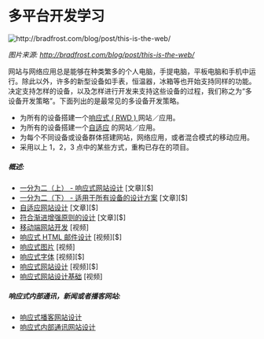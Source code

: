 
# 多平台开发学习

![](../images/things.jpg "http://bradfrost.com/blog/post/this-is-the-web/")

<cite>图片来源: <a href="http://bradfrost.com/blog/post/this-is-the-web/">http://bradfrost.com/blog/post/this-is-the-web/</a></cite>

网站与网络应用总是能够在种类繁多的个人电脑，手提电脑，平板电脑和手机中运行。除此以外，许多的新型设备如手表，恒温器，冰箱等也开始支持同样的功能。决定支持怎样的设备，以及怎样进行开发来支持这些设备的过程，我们称之为“多设备开发策略”。下面列出的是最常见的多设备开发策略。

* 为所有的设备搭建一个[响应式 ( RWD ) ](https://en.wikipedia.org/wiki/Responsive_web_design)网站／应用。
* 为所有的设备搭建一个[自适应](https://en.wikipedia.org/wiki/Adaptive_web_design) 的网站／应用。
* 为每个不同设备或设备群体搭建网站，网络应用，或者混合模式的移动应用。
* 采用以上 1，2，3 点中的某些方式，重构已存在的项目。

##### 概述:

* [一分为二（上） - 响应式网站设计](https://abookapart.com/collections/responsive-design) [文章][$]
* [一分为二（下） - 适用于所有设备的设计方案](https://abookapart.com/collections/design-for-any-device) [文章][$]
* [自适应网站设计](https://www.amazon.com/gp/product/0134216148?&_encoding=UTF8&tag=frontend-handbook-20&linkCode=ur2&linkId=defa398e66db76e7edbb8ddfa28caa1e&camp=1789&creative=9325) [文章][$]
* [符合渐进增强原则的设计](https://www.amazon.com/Designing-Progressive-Enhancement-Building-Everyone/dp/0321658884/?&_encoding=UTF8&tag=frontend-handbook-20&linkCode=ur2&linkId=bdac6f12a3d24fe694468aa8145001eb&camp=1789&creative=9325) [文章][$]
* [移动端网站开发](https://www.udacity.com/course/mobile-web-development--cs256) [视频]
* [响应式 HTML 邮件设计](https://frontendmasters.com/courses/responsive-email/) [视频][$]
* [响应式图片](https://www.udacity.com/course/responsive-images--ud882) [视频]
* [响应式字体](https://www.pluralsight.com/courses/responsive-typography) [视频][$]
* [响应式网站设计](https://frontendmasters.com/courses/responsive-web-design/) [视频][$]
* [响应式网站设计基础](https://www.udacity.com/course/responsive-web-design-fundamentals--ud893) [视频]

##### 响应式内部通讯，新闻或者播客网站:

* [响应式播客网站设计](https://responsivewebdesign.com/podcast/)
* [响应式内部通讯网站设计](https://responsivewebdesign.com/newsletter/)

























